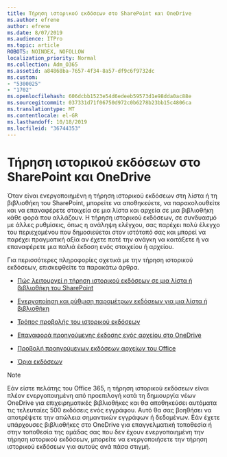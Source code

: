 ```yaml
---
title: Τήρηση ιστορικού εκδόσεων στο SharePoint και OneDrive
ms.author: efrene
author: efrene
ms.date: 8/07/2019
ms.audience: ITPro
ms.topic: article
ROBOTS: NOINDEX, NOFOLLOW
localization_priority: Normal
ms.collection: Adm_O365
ms.assetid: a84868ba-7657-4f34-8a57-df9c6f9732dc
ms.custom:
- "5300025"
- "1702"
ms.openlocfilehash: 606dcbb1523e54d6edeeb59573d1e98dda0ac88e
ms.sourcegitcommit: 037331d71f06750d972c0b6278b23bb15c4806ca
ms.translationtype: MT
ms.contentlocale: el-GR
ms.lasthandoff: 10/18/2019
ms.locfileid: "36744353"
---
```

# <a name="versioning-in-sharepoint-and-onedrive"></a>Τήρηση ιστορικού εκδόσεων στο SharePoint και OneDrive 


Όταν είναι ενεργοποιημένη η τήρηση ιστορικού εκδόσεων στη λίστα ή τη βιβλιοθήκη του SharePoint, μπορείτε να αποθηκεύετε, να παρακολουθείτε και να επαναφέρετε στοιχεία σε μια λίστα και αρχεία σε μια βιβλιοθήκη κάθε φορά που αλλάζουν. Η τήρηση ιστορικού εκδόσεων, σε συνδυασμό με άλλες ρυθμίσεις, όπως η ανάληψη ελέγχου, σας παρέχει πολύ έλεγχο του περιεχομένου που δημοσιεύεται στον ιστότοπό σας και μπορεί να παρέχει πραγματική αξία αν έχετε ποτέ την ανάγκη να κοιτάξετε ή να επαναφέρετε μια παλιά έκδοση ενός στοιχείου ή αρχείου.

Για περισσότερες πληροφορίες σχετικά με την τήρηση ιστορικού εκδόσεων, επισκεφθείτε τα παρακάτω άρθρα.

- [Πώς λειτουργεί η τήρηση ιστορικού εκδόσεων σε μια λίστα ή βιβλιοθήκη του SharePoint](https://support.office.com/article/how-does-versioning-work-in-a-sharepoint-list-or-library-0f6cd105-974f-44a4-aadb-43ac5bdfd247)

- [Ενεργοποίηση και ρύθμιση παραμέτρων εκδόσεων για μια λίστα ή βιβλιοθήκη](https://support.office.com/article/enable-and-configure-versioning-for-a-list-or-library-1555d642-23ee-446a-990a-bcab618c7a37?ocmsassetID=HA102772148&amp;CTT=3&amp;CorrelationId=52441bb1-a619-4375-89d5-19d28769890f)

- [Τρόπος προβολής του ιστορικού εκδόσεων](https://support.office.com/article/View-the-version-history-of-an-item-or-file-in-a-list-or-library-53262060-5092-424D-A50B-C798B0EC32B1)

- [Επαναφορά προηγούμενης έκδοσης ενός αρχείου στο OneDrive](https://support.office.com/article/restore-a-previous-version-of-a-file-in-onedrive-159cad6d-d76e-4981-88ef-de6e96c93893)

- [Προβολή προηγούμενων εκδόσεων αρχείων του Office](https://support.office.com/article/view-previous-versions-of-office-files-5c1e076f-a9c9-41b8-8ace-f77b9642e2c2)

- [Όρια εκδόσεων](https://docs.microsoft.com/office365/servicedescriptions/sharepoint-online-service-description/sharepoint-online-limits)

>[!Note] 
>Εάν είστε πελάτης του Office 365, η τήρηση ιστορικού εκδόσεων είναι πλέον ενεργοποιημένη από προεπιλογή κατά τη δημιουργία νέων OneDrive για επιχειρηματικές βιβλιοθήκες και θα αποθηκεύσει αυτόματα τις τελευταίες 500 εκδόσεις ενός εγγράφου. Αυτό θα σας βοηθήσει να αποτρέψετε την απώλεια σημαντικών εγγράφων ή δεδομένων. Εάν έχετε υπάρχουσες βιβλιοθήκες στο OneDrive για επαγγελματική τοποθεσία ή στην τοποθεσία της ομάδας σας που δεν έχουν ενεργοποιημένη την τήρηση ιστορικού εκδόσεων, μπορείτε να ενεργοποιήσετε την τήρηση ιστορικού εκδόσεων για αυτούς ανά πάσα στιγμή.


